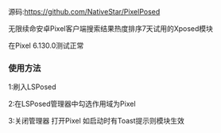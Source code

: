 源码:https://github.com/NativeStar/PixelPosed

无限续命安卓Pixel客户端搜索结果热度排序7天试用的Xposed模块

在Pixel 6.130.0测试正常

### 使用方法
1:刷入LSPosed

2:在LSPosed管理器中勾选作用域为Pixel

3:关闭管理器 打开Pixel 如启动时有Toast提示则模块生效
